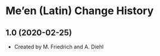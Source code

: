 Me’en (Latin) Change History
====================

1.0 (2020-02-25)
----------------
* Created by M. Friedrich and A. Diehl
